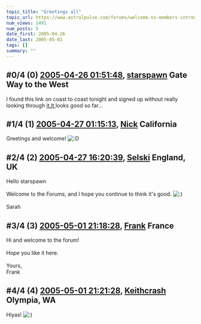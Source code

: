 ```yaml
---
topic_title: "Greetings all"
topic_url: https://www.astralpulse.com/forums/welcome-to-members-introductions!/greetings-all-18736
num_views: 1491
num_posts: 5
date_first: 2005-04-26
date_last: 2005-05-01
tags: []
summary: ""
---
```


## \#0/4 (0) [2005-04-26 01:51:48](https://www.astralpulse.com/forums/index.php?msg=161847), [starspawn](https://www.astralpulse.com/forums/profile/?u=8936) Gate Way to the West ##
<section>
I found this link on coast to coast tonight and signed up without really looking through
<a class="bbc_link" href="https://www.astralpulse.com/forums///it.it" rel="noopener" target="_blank">
 it.It
</a>
looks good so far...
</section>

## \#1/4 (1) [2005-04-27 01:15:13](https://www.astralpulse.com/forums/index.php?msg=161990), [Nick](https://www.astralpulse.com/forums/profile/?u=2080) California ##
<section>
Greetings and welcome!
<img alt=":D" class="smiley" src="https://www.astralpulse.com/forums/Smileys/fugue/cheesy.png" title="Cheesy"/>
</section>

## \#2/4 (2) [2005-04-27 16:20:39](https://www.astralpulse.com/forums/index.php?msg=162049), [Selski](https://www.astralpulse.com/forums/profile/?u=6012) England, UK ##
<section>
Hello starspawn
<br>
<br>
Welcome to the Forums, and I hope you continue to think it's good.
<img alt=":)" class="smiley" src="https://www.astralpulse.com/forums/Smileys/fugue/smiley.png" title="Smiley"/>
<br>
<br>
Sarah
</section>

## \#3/4 (3) [2005-05-01 21:18:28](https://www.astralpulse.com/forums/index.php?msg=162722), [Frank](https://www.astralpulse.com/forums/profile/?u=359) France ##
<section>
Hi and welcome to the forum!
<br>
<br>
Hope you like it here.
<br>
<br>
Yours,
<br>
Frank
</section>

## \#4/4 (4) [2005-05-01 21:21:28](https://www.astralpulse.com/forums/index.php?msg=162727), [Keithcrash](https://www.astralpulse.com/forums/profile/?u=8956) Olympia, WA ##
<section>
Hiyas!
<img alt=":)" class="smiley" src="https://www.astralpulse.com/forums/Smileys/fugue/smiley.png" title="Smiley"/>
</section>